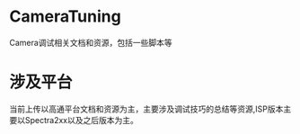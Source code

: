 # CameraTuning
Camera调试相关文档和资源，包括一些脚本等


# 涉及平台
当前上传以高通平台文档和资源为主，主要涉及调试技巧的总结等资源,ISP版本主要以Spectra2xx以及之后版本为主。




